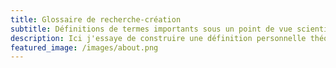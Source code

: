 ```yaml
---
title: Glossaire de recherche-création
subtitle: Définitions de termes importants sous un point de vue scientifique, personnel et esthétique
description: Ici j'essaye de construire une définition personnelle théorique et formelle des mots-clés importants dans ma recherche-création à partir d'une recherche sur leurs définitions scientifiques
featured_image: /images/about.png
---
```




